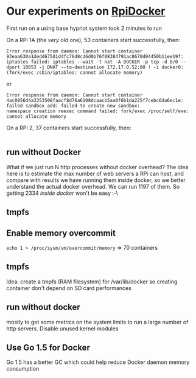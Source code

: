 # Our experiments on [RpiDocker](http://blog.docker.com/2015/09/update-raspberry-pi-dockercon-challenge/)

First run on a using base hypriot system took 2 minutes to run

On a RPi 1A (the _very_ old one), 53 containers start successfully, then:
```
Error response from daemon: Cannot start container 93eaa630a1dedd67501d4fc76d8cd6d0b76f08384791ac8670d94450b11ee19f: 
iptables failed: iptables --wait -t nat -A DOCKER -p tcp -d 0/0 --dport 10053 -j DNAT --to-destination 172.17.0.52:80 ! -i docker0:  
(fork/exec /sbin/iptables: cannot allocate memory)
```

or 
```
Error response from daemon: Cannot start container 4ac0856d4a3353508faacf8d76a6108dcaacb5aa0f6b1da225f7cebc6da6ec1e: 
failed sandbox add: failed to create new sandbox: 
namespace creation reexec command failed: fork/exec /proc/self/exe: cannot allocate memory
```

On a RPi 2, 37 containers start successfully, then:
```
```

## run without Docker

What if we just run N http processes without docker overhead? The idea here is to estimate the max number of web servers a RPi can host, and compare with results we have running them inside docker, so we better understand the actual docker overhead. 
We can run 1197 of them. So getting 2334 _inside docker_ won't be easy :-\

## tmpfs

## Enable memory overcommit
`echo 1 > /proc/sysm/vm/overcommit/memory`
=> 70 containers

## tmpfs
Idea: create a tmpfs (RAM filesystem) for /var/lib/docker so creating container don't depend on SD card performances


## run without docker 
mostly to get some metrics on the system limits to run a large number of http servers. Disable unused kernel modules



## Use Go 1.5 for Docker
Go 1.5 has a better GC which could help reduce Docker daemon memory consumption



